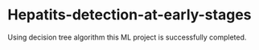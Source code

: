 # Hepatits-detection-at-early-stages
Using decision tree algorithm this ML project is successfully completed.
